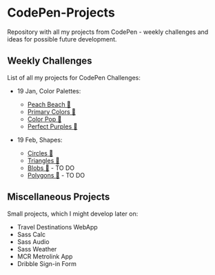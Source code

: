 # CodePen-Projects
Repository with all my projects from CodePen - weekly challenges and ideas for possible future development.

## Weekly Challenges
List of all my projects for CodePen Challenges:
- 19 Jan, Color Palettes:
    - [Peach Beach 🍑](https://github.com/ann-dev/CodePen-Projects/tree/master/CodePen%20Challenge%2001%20-%20Peach%20Beach)
    - [Primary Colors 🍎]()
    - [Color Pop 🎈]()
    - [Perfect Purples 🍇]()

- 19 Feb, Shapes:
    - [Circles 🔵]()
    - [Triangles 🔺]()
    - [Blobs 🍦]() - TO DO
    - [Polygons 🔷]() - TO DO

## Miscellaneous Projects
Small projects, which I might develop later on:
- Travel Destinations WebApp
- Sass Calc
- Sass Audio
- Sass Weather
- MCR Metrolink App
- Dribble Sign-in Form